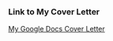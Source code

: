 ### Link to My Cover Letter
[My Google Docs Cover Letter](<https://docs.google.com/document/d/1GUeqz8o-prwfcI_Olnu4pQN-YXx1gLq-RSIMFmYEjAw/edit?usp=sharing>)
